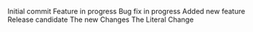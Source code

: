Initial commit
Feature in progress
Bug fix in progress
Added new feature
Release candidate
The new Changes
The Literal Change
